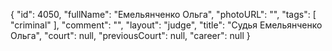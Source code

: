 {
    "id": 4050,
    "fullName": "Емельянченко Ольга",
    "photoURL": "",
    "tags": [
        "criminal"
    ],
    "comment": "",
    "layout": "judge",
    "title": "Судья Емельянченко Ольга",
    "court": null,
    "previousCourt": null,
    "career": null
}